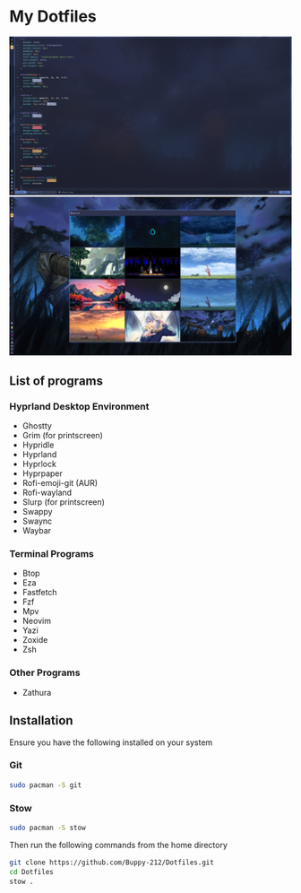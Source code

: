 # My Dotfiles

![My desktop with waybar and neovim running](Screenshots/neovim.png)
![Rofi Wallpaper Script](Screenshots/rofi.png)

## List of programs

### Hyprland Desktop Environment

- Ghostty
- Grim (for printscreen)
- Hypridle
- Hyprland
- Hyprlock
- Hyprpaper
- Rofi-emoji-git (AUR)
- Rofi-wayland
- Slurp (for printscreen)
- Swappy
- Swaync
- Waybar

### Terminal Programs

- Btop
- Eza
- Fastfetch
- Fzf
- Mpv
- Neovim
- Yazi
- Zoxide
- Zsh

### Other Programs

- Zathura

## Installation

Ensure you have the following installed on your system

### Git

```Bash
sudo pacman -S git
```

### Stow

```Bash
sudo pacman -S stow
```

Then run the following commands from the home directory

```Bash
git clone https://github.com/Buppy-212/Dotfiles.git
cd Dotfiles
stow .
```
